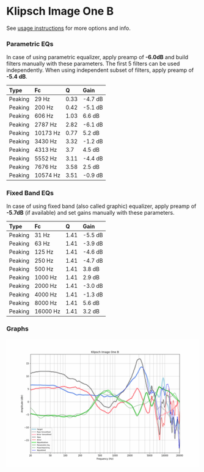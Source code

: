 # Klipsch Image One B
See [usage instructions](https://github.com/jaakkopasanen/AutoEq#usage) for more options and info.

### Parametric EQs
In case of using parametric equalizer, apply preamp of **-6.0dB** and build filters manually
with these parameters. The first 5 filters can be used independently.
When using independent subset of filters, apply preamp of **-5.4 dB**.

| Type    | Fc       |    Q | Gain    |
|:--------|:---------|:-----|:--------|
| Peaking | 29 Hz    | 0.33 | -4.7 dB |
| Peaking | 200 Hz   | 0.42 | -5.1 dB |
| Peaking | 606 Hz   | 1.03 | 6.6 dB  |
| Peaking | 2787 Hz  | 2.82 | -6.1 dB |
| Peaking | 10173 Hz | 0.77 | 5.2 dB  |
| Peaking | 3430 Hz  | 3.32 | -1.2 dB |
| Peaking | 4313 Hz  | 3.7  | 4.5 dB  |
| Peaking | 5552 Hz  | 3.11 | -4.4 dB |
| Peaking | 7676 Hz  | 3.58 | 2.5 dB  |
| Peaking | 10574 Hz | 3.51 | -0.9 dB |

### Fixed Band EQs
In case of using fixed band (also called graphic) equalizer, apply preamp of **-5.7dB**
(if available) and set gains manually with these parameters.

| Type    | Fc       |    Q | Gain    |
|:--------|:---------|:-----|:--------|
| Peaking | 31 Hz    | 1.41 | -5.5 dB |
| Peaking | 63 Hz    | 1.41 | -3.9 dB |
| Peaking | 125 Hz   | 1.41 | -4.6 dB |
| Peaking | 250 Hz   | 1.41 | -4.7 dB |
| Peaking | 500 Hz   | 1.41 | 3.8 dB  |
| Peaking | 1000 Hz  | 1.41 | 2.9 dB  |
| Peaking | 2000 Hz  | 1.41 | -3.0 dB |
| Peaking | 4000 Hz  | 1.41 | -1.3 dB |
| Peaking | 8000 Hz  | 1.41 | 5.6 dB  |
| Peaking | 16000 Hz | 1.41 | 3.2 dB  |

### Graphs
![](./Klipsch%20Image%20One%20B.png)